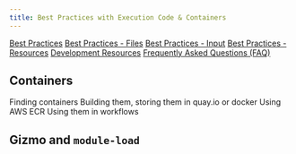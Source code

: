 ```yaml
---
title: Best Practices with Execution Code & Containers
---
```


[Best Practices](best_practices.md)
[Best Practices - Files](best_practices_files.md)
[Best Practices - Input](best_practices_input.md)
[Best Practices - Resources](best_practices_resources.md)
[Development Resources](development_resources.md)
[Frequently Asked Questions (FAQ)](faq.md)

## Containers

Finding containers
Building them, storing them in quay.io or docker
Using AWS ECR
Using them in workflows


## Gizmo and `module-load`


